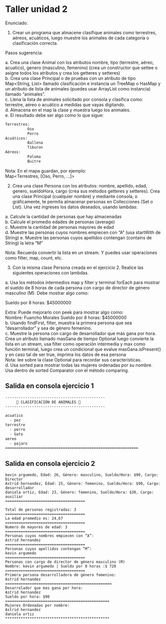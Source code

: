 # Taller unidad 2 
Enunciado.  

1. Crear un programa que almacene clasifique animales como terrestres, aéreos, acuáticos, luego muestre los animales de cada categoría o clasificación correcta.  

Pasos sugerencia:  

a. Crea una clase Animal con los atributos nombre, tipo (terrestre, aéreo, acuatico), genero (masculino, femenino) (crea un constructor que settee o asigne todos los atributos y crea los getteres y setteres)  
b. Crea una clase Principal o de pruebas con un atributo de tipo Map<String, List<Animal>> llamado clasificación e instancia un TreeMap o HasMap y un atributo de lista de animales (puedes usar ArrayList como instancia) llamado “animales”.  
c. Llena la lista de animales solicitado por consola y clasifica como: terrestre, aéreo o acuático a medidas que vayas digitando.  
d. Almacena en el map la clase y muestra luego los animales.  
e. El resultado debe ser algo como lo que sigue:  



```bash
Terrestres:  
          Oso  
          Perro  
Acuáticos:  
          Ballena  
          Tiburon  
Aéreos:  
          Paloma  
          Buitre  

```

Nota: En el mapa guardan, por ejemplo:  
Map<Terrestres, [Oso, Perro, …]>  

2. Crea una clase Persona con los atributos: nombre, apellido, edad, genero, sueldoHora, cargo (crea sus métodos getteres y setteres). Crea una clase Principal (cualquier nombre) y mediante consola, o gráficamente, te permita almacenar personas en Collecciones (Set o List). Una vez ingreses los datos deseados, usando lambdas:

a. Calcule la cantidad de personas que hay almacenadas  
b. Calcule el promedio edades de personas (average)  
c. Muestre la cantidad de personas mayores de edad  
d. Muestre las personas cuyos nombres empiecen con “A” (usa startWith de String) 
e. Muestre las personas cuyos apellidos contengan (contains de String) la letra “M”  

Nota: Recuerda convertir la lista en un stream. Y puedes usar operaciones como filter, map, count, etc.  

3. Con la misma clase Persona creada en el ejercicio 2. Realice las siguientes operaciones con lambdas.  

a. Usa los métodos intermedios map y filter y terminal forEach para mostrar el sueldo de 8 horas de cada persona con cargo de director de género masculino (M).
Debe mostrar algo como:  

Sueldo por 8 horas: $45000000  

Extra: Puede mejorarlo con peek para mostrar algo como:  
Nombre: Fuancho Morales Sueldo por 8 horas: $45000000  
b. Usando findFirst, filter, muestra la primera persona que sea “desarrollador” y sea de género femenino.  
c. Muestre la persona con cargo de desarrollador que más gana por hora. Crea un atributo llamado masGana de tiempo Optional luego convierte la lista en un stream, usa filter como operación intermedia y max como función terminal, luego crea un condicional que evalue masGana.isPresent() y en caso tal de ser true, imprima los datos de esa persona  
Nota: lee sobre la clase Optional para recordar sus características.  
d. Usa sorted para mostrar todas las mujeres ordenadas por su nombre. Usa dentro de sorted Comparator con el método comparing.  

## Salida en consola ejercicio 1
```bash
---------------------------------------------
     🐾 CLASIFICACIÓN DE ANIMALES 🐾
---------------------------------------------

acuatico
  - pez
terrestre
  - perro
  - Gato
aereo
  - pajaro
============================================================
```
## Salida en consola ejercicio 2

```Lista de personas registradas:
kevin argumedo, Edad: 26, Género: masculino, Sueldo/Hora: $90, Cargo: Director
Astrid hernandez, Edad: 25, Género: femenino, Sueldo/Hora: $90, Cargo: desarrollador
daniela ortiz, Edad: 23, Género: femenino, Sueldo/Hora: $30, Cargo: auxiliar
====================================

Total de personas registradas: 3
====================================
La edad promedio es: 24,67
====================================
Numero de mayores de edad: 3
====================================
Personas cuyos nombres empiecen con “A”:
Astrid hernandez
====================================
Personas cuyos apellidos contengan “M”:
kevin argumedo
====================================
Personas con cargo de director de género masculino (M)
Nombre: kevin argumedo | Sueldo por 8 horas :$ 720
====================================
Primera persona desarrolladora de género femenino:
Astrid hernandez
================================================
Desarrolador que mas gana por hora:
Astrid hernandez
Sueldo por hora: $90
===============================================
Mujeres Ordenadas por nombre:
Astrid hernandez
daniela ortiz
***********************************************

```
